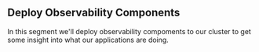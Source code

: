   
## Deploy Observability Components 
In this segment we'll deploy observability compoments to our cluster to get some insight into what our applications are doing.

